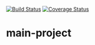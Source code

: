 [![Build Status](https://app.travis-ci.com/jiaweih/TBD.svg?branch=main)](https://app.travis-ci.com/jiaweih/TBD)
[![Coverage Status](https://coveralls.io/repos/github/jiaweih/TBD/badge.svg?branch=main)](https://coveralls.io/github/jiaweih/TBD?branch=main)
# main-project

